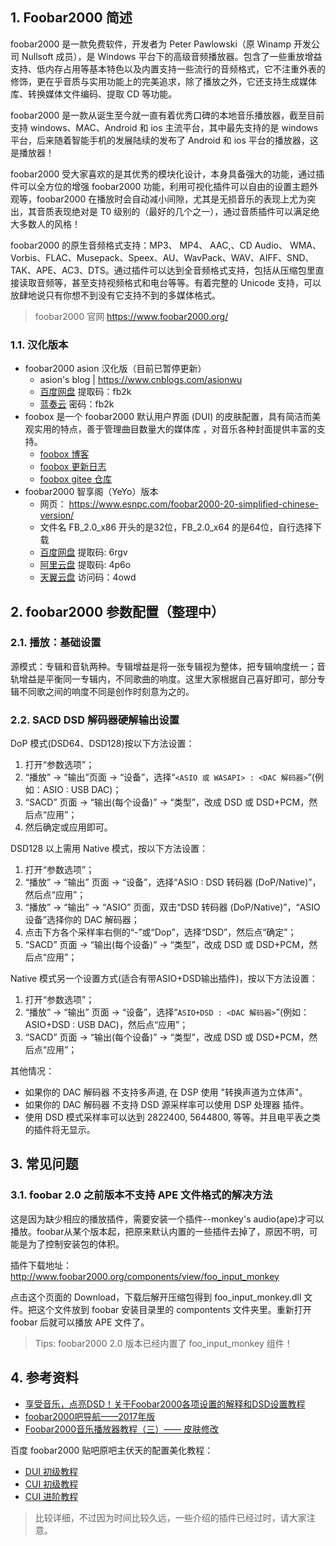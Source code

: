 ## 1. Foobar2000 简述

foobar2000 是一款免费软件，开发者为 Peter Pawlowski（原 Winamp 开发公司 Nullsoft 成员），是 Windows 平台下的高级音频播放器。包含了一些重放增益支持、低内存占用等基本特色以及内置支持一些流行的音频格式，它不注重外表的修饰，更在乎音质与实用功能上的完美追求，除了播放之外，它还支持生成媒体库、转换媒体文件编码、提取 CD 等功能。

foobar2000 是一款从诞生至今就一直有着优秀口碑的本地音乐播放器，截至目前支持 windows、MAC、Android 和 ios 主流平台，其中最先支持的是 windows 平台，后来随着智能手机的发展陆续的发布了 Android 和 ios 平台的播放器，这是播放器！

foobar2000 受大家喜欢的是其优秀的模块化设计，本身具备强大的功能，通过插件可以全方位的增强 foobar2000 功能，利用可视化插件可以自由的设置主题外观等，foobar2000 在播放时会自动减小间隙，尤其是无损音乐的表现上尤为突出，其音质表现绝对是 T0 级别的（最好的几个之一），通过音质插件可以满足绝大多数人的风格！

foobar2000 的原生音频格式支持：MP3、 MP4、 AAC,、CD Audio、 WMA、 Vorbis、FLAC、Musepack、Speex、AU、WavPack、WAV、AIFF、SND、TAK、APE、AC3、DTS。通过插件可以达到全音频格式支持，包括从压缩包里直接读取音频等，甚至支持视频格式和电台等等。有着完整的 Unicode 支持，可以放肆地说只有你想不到没有它支持不到的多媒体格式。

> foobar2000 官网  https://www.foobar2000.org/

### 1.1. 汉化版本

- foobar2000 asion 汉化版（目前已暂停更新）
   - asion's blog | https://www.cnblogs.com/asionwu
   - [百度网盘](https://pan.baidu.com/s/1wVbB24nSlwiHJWzJOagF9g?pwd=fb2k) 提取码：fb2k
   - [蓝奏云](https://wwi.lanzoup.com/b0jitwwf) 密码：fb2k
- foobox 是一个 foobar2000 默认用户界面 (DUI) 的皮肤配置，具有简洁而美观实用的特点，善于管理曲目数量大的媒体库 ，对音乐各种封面提供丰富的支持。
    - [foobox 博客](https://dream7180.gitee.io/2023/foobox-release/)
    - [foobox 更新日志](https://dream7180.gitee.io/2023/foobox-changelog/)
    - [foobox gitee 仓库](https://gitee.com/dream7180/foobox-cn)
- foobar2000 智享阁（YeYo）版本
   - 网页： https://www.esnpc.com/foobar2000-20-simplified-chinese-version/
   - 文件名 FB_2.0_x86 开头的是32位，FB_2.0_x64 的是64位，自行选择下载
   - [百度网盘](https://pan.baidu.com/s/1iOPyEPf_pcZDbl3AbWSEYQ) 提取码: 6rgv
   - [阿里云盘](https://www.aliyundrive.com/s/6Ly1isy9bwD) 提取码: 4p6o
   - [天翼云盘](https://cloud.189.cn/web/share?code=mYvAnivuIbIv) 访问码：4owd

## 2. foobar2000 参数配置（整理中）

### 2.1. 播放：基础设置

源模式：专辑和音轨两种。专辑增益是将一张专辑视为整体，把专辑响度统一；音轨增益是平衡同一专辑内，不同歌曲的响度。这里大家根据自己喜好即可，部分专辑不同歌之间的响度不同是创作时刻意为之的。

### 2.2. SACD DSD 解码器硬解输出设置

DoP 模式(DSD64、DSD128)按以下方法设置：

1. 打开“参数选项”；
2. “播放” -> “输出”页面 -> “设备”，选择“`<ASIO 或 WASAPI> : <DAC 解码器>`”(例如：ASIO : USB DAC)；
3. “SACD” 页面 -> “输出(每个设备)” -> “类型”，改成 DSD 或 DSD+PCM，然后点“应用”；
4. 然后确定或应用即可。

DSD128 以上需用 Native 模式，按以下方法设置：

1. 打开“参数选项”；
2. “播放” -> “输出” 页面 -> “设备”，选择“ASIO : DSD 转码器 (DoP/Native)”，然后点“应用”；
3. “播放” -> “输出” -> “ASIO” 页面，双击“DSD 转码器 (DoP/Native)”，“ASIO 设备”选择你的 DAC 解码器；
4. 点击下方各个采样率右侧的“-”或“Dop”，选择“DSD”，然后点“确定”；
5. “SACD” 页面 -> “输出(每个设备)” -> “类型”，改成 DSD 或 DSD+PCM，然后点“应用”；

Native 模式另一个设置方式(适合有带ASIO+DSD输出插件)，按以下方法设置：

1. 打开“参数选项”；
2. “播放” -> “输出” 页面 -> “设备”，选择“`ASIO+DSD : <DAC 解码器>`”(例如：ASIO+DSD : USB DAC)，然后点“应用”；
3. “SACD” 页面 -> “输出(每个设备)” -> “类型”，改成 DSD 或 DSD+PCM，然后点“应用”；

其他情况：

- 如果你的 DAC 解码器 不支持多声道, 在 DSP 使用 "转换声道为立体声"。
- 如果你的 DAC 解码器 不支持 DSD 源采样率可以使用 DSP 处理器 插件。
- 使用 DSD 模式采样率可以达到 2822400, 5644800, 等等。并且电平表之类的插件将无显示。

## 3. 常见问题

### 3.1. foobar 2.0 之前版本不支持 APE 文件格式的解决方法

这是因为缺少相应的播放插件，需要安装一个插件--monkey's audio(ape)才可以播放。foobar从某个版本起，把原来默认内置的一些插件去掉了，原因不明，可能是为了控制安装包的体积。

插件下载地址：http://www.foobar2000.org/components/view/foo_input_monkey

点击这个页面的 Download，下载后解开压缩包得到 foo_input_monkey.dll 文件。把这个文件放到 foobar 安装目录里的 compontents 文件夹里。重新打开 foobar 后就可以播放 APE 文件了。	

> Tips: foobar2000 2.0 版本已经内置了 foo_input_monkey 组件！

## 4. 参考资料

- [享受音乐，点亮DSD！关于Foobar2000各项设置的解释和DSD设置教程](https://www.bilibili.com/read/cv16375348/)
- [foobar2000吧导航——2017年版](https://tieba.baidu.com/p/4923037044)
- [Foobar2000音乐播放器教程（三）—— 皮肤修改](https://tieba.baidu.com/p/2711054973)

百度 foobar2000 贴吧原吧主伏天的配置美化教程：

- [DUI 初级教程](http://tieba.baidu.com/p/2093467342)
- [CUI 初级教程](http://tieba.baidu.com/p/2093606833)
- [CUI 进阶教程](http://tieba.baidu.com/p/2237071201)

> 比较详细，不过因为时间比较久远，一些介绍的插件已经过时，请大家注意。
